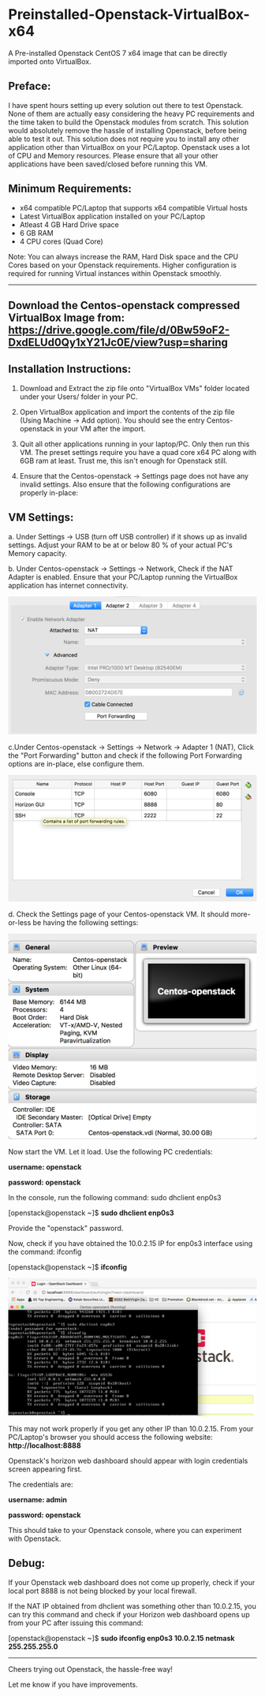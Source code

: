 # Preinstalled-Openstack-VirtualBox-x64
A Pre-installed Openstack CentOS 7 x64 image that can be directly imported onto VirtualBox.


## Preface:

I have spent hours setting up every solution out there to test Openstack. None of them are actually easy considering the heavy PC requirements and the time taken to build the Openstack modules from scratch. This solution would absolutely remove the hassle of installing Openstack, before being able to test it out. This solution does not require you to install any other application other than VirtualBox on your PC/Laptop. Openstack uses a lot of CPU and Memory resources. Please ensure that all  your other applications have been saved/closed before running this VM.


## Minimum Requirements:

- x64 compatible PC/Laptop that supports x64 compatible Virtual hosts
- Latest VirtualBox application installed on your PC/Laptop
- Atleast 4 GB Hard Drive space
- 6 GB RAM
- 4 CPU cores (Quad Core)


Note: You can always increase the RAM, Hard Disk space and the CPU Cores based on your Openstack requirements. Higher configuration is required for running Virtual instances within Openstack smoothly.

---
**Download the Centos-openstack compressed VirtualBox Image from:** https://drive.google.com/file/d/0Bw59oF2-DxdELUd0Qy1xY21Jc0E/view?usp=sharing
---

## Installation Instructions:

1. Download and Extract the zip file onto "VirtualBox VMs" folder located under your Users/<username> folder in your PC.

2. Open VirtualBox application and import the contents of the zip file (Using Machine -> Add option). You should see the entry Centos-openstack in your VM after the import.

3. Quit all other applications running in your laptop/PC. Only then run this VM. The preset settings require you have a quad core x64 PC along with 6GB ram at least. Trust me, this isn't enough for Openstack still.

4. Ensure that the Centos-openstack -> Settings page does not have any invalid settings. Also ensure that the following configurations are properly in-place:


## VM Settings:

a. Under Settings -> USB (turn off USB controller) if it shows up as invalid settings. Adjust your RAM to be at or below 80 % of your actual PC's Memory capacity.


b. Under Centos-openstack -> Settings -> Network, Check if the NAT Adapter is enabled. Ensure that your PC/Laptop running the VirtualBox application has internet connectivity.

![alt tag](https://raw.githubusercontent.com/aswath1991/Preinstalled-Openstack-VirtualBox-x64/master/Requirements/NAT.png)


c.Under Centos-openstack -> Settings -> Network -> Adapter 1 (NAT), Click the "Port Forwarding" button and check if the following Port Forwarding options are in-place, else configure them.

![alt tag](https://raw.githubusercontent.com/aswath1991/Preinstalled-Openstack-VirtualBox-x64/master/Requirements/Port%20Forwarding.png)


d. Check the Settings page of your Centos-openstack VM. It should more-or-less be having the following settings:

![alt tag](https://raw.githubusercontent.com/aswath1991/Preinstalled-Openstack-VirtualBox-x64/master/Requirements/VBox.png)


Now start the VM. Let it load. Use the following PC credentials:

**username: openstack**

**password: openstack**


In the console, run the following command: sudo dhclient enp0s3

[openstack@openstack ~]$ **sudo dhclient enp0s3**

Provide the "openstack" password.

Now, check if you have obtained the 10.0.2.15 IP for enp0s3 interface using the command: ifconfig

[openstack@openstack ~]$ **ifconfig**

![alt tag](https://raw.githubusercontent.com/aswath1991/Preinstalled-Openstack-VirtualBox-x64/master/Requirements/10.0.2.15%20NAT%20IP.png)


This may not work properly if you get any other IP than 10.0.2.15. From your PC/Laptop's browser you should access the following website: **http://localhost:8888**

Openstack's horizon web dashboard should appear with login credentials screen appearing first. 

The credentials are:

**username: admin**

**password: openstack**


This should take to your Openstack console, where you can experiment with Openstack.


## Debug:

If your Openstack web dashboard does not come up properly, check if your local port 8888 is not being blocked by your local firewall.

If the NAT IP obtained from dhclient was something other than 10.0.2.15, you can try this command and check if your Horizon web dashboard opens up from your PC after issuing this command:

[openstack@openstack ~]$ **sudo ifconfig enp0s3 10.0.2.15 netmask 255.255.255.0**

---
Cheers trying out Openstack, the hassle-free way!

Let me know if you have improvements.
